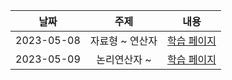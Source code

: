 |날짜|주제|내용|
|:--:|:--:|:--:|
|2023-05-08|자료형 ~ 연산자|[학습 페이지](https://github.com/JustCommitIt/Algorithm-blu/blob/main/ProgrammersPythonAlgorithmLecture/StudyNote/20230508.md)|
|2023-05-09|논리연산자 ~ |[학습 페이지](https://github.com/JustCommitIt/Algorithm-blu/blob/main/ProgrammersPythonAlgorithmLecture/StudyNote/20230509.md)|
